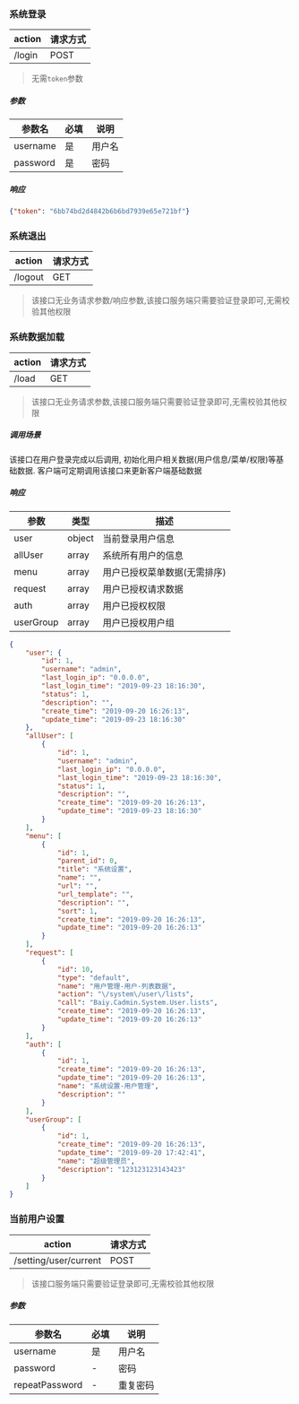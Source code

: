### 系统登录

| action | 请求方式 |
| --- | --- |
| /login | POST |

> 无需`token`参数
 
##### 参数

| 参数名 | 必填 | 说明 |
| --- | --- | --- |
| username | 是 |  用户名 | 
| password | 是 |  密码 | 

##### 响应

```json
{"token": "6bb74bd2d4842b6b6bd7939e65e721bf"}
```

### 系统退出

| action | 请求方式 |
| --- | --- |
| /logout | GET |

> 该接口无业务请求参数/响应参数,该接口服务端只需要验证登录即可,无需校验其他权限

### 系统数据加载

| action | 请求方式 |
| --- | --- |
| /load | GET |

> 该接口无业务请求参数,该接口服务端只需要验证登录即可,无需校验其他权限

##### 调用场景
该接口在用户登录完成以后调用, 初始化用户相关数据(用户信息/菜单/权限)等基础数据. 客户端可定期调用该接口来更新客户端基础数据

##### 响应

| 参数 | 类型|描述 |
| --- | --- | --- |
| user |object| 当前登录用户信息 |
| allUser| array | 系统所有用户的信息 |
| menu | array|用户已授权菜单数据(无需排序) |
| request| array | 用户已授权请求数据 |
| auth| array | 用户已授权权限 |
| userGroup| array | 用户已授权用户组 |

```json
{
    "user": {
        "id": 1,
        "username": "admin",
        "last_login_ip": "0.0.0.0",
        "last_login_time": "2019-09-23 18:16:30",
        "status": 1,
        "description": "",
        "create_time": "2019-09-20 16:26:13",
        "update_time": "2019-09-23 18:16:30"
    },
    "allUser": [
        {
            "id": 1,
            "username": "admin",
            "last_login_ip": "0.0.0.0",
            "last_login_time": "2019-09-23 18:16:30",
            "status": 1,
            "description": "",
            "create_time": "2019-09-20 16:26:13",
            "update_time": "2019-09-23 18:16:30"
        }
    ],
    "menu": [
        {
            "id": 1,
            "parent_id": 0,
            "title": "系统设置",
            "name": "",
            "url": "",
            "url_template": "",
            "description": "",
            "sort": 1,
            "create_time": "2019-09-20 16:26:13",
            "update_time": "2019-09-20 16:26:13"
        }
    ],
    "request": [
        {
            "id": 10,
            "type": "default",
            "name": "用户管理-用户-列表数据",
            "action": "\/system\/user\/lists",
            "call": "Baiy.Cadmin.System.User.lists",
            "create_time": "2019-09-20 16:26:13",
            "update_time": "2019-09-20 16:26:13"
        }
    ],
    "auth": [
        {
            "id": 1,
            "create_time": "2019-09-20 16:26:13",
            "update_time": "2019-09-20 16:26:13",
            "name": "系统设置-用户管理",
            "description": ""
        }
    ],
    "userGroup": [
        {
            "id": 1,
            "create_time": "2019-09-20 16:26:13",
            "update_time": "2019-09-20 17:42:41",
            "name": "超级管理员",
            "description": "123123123143423"
        }
    ]
}
```

### 当前用户设置

| action | 请求方式 |
| --- | --- |
| /setting/user/current | POST |

> 该接口服务端只需要验证登录即可,无需校验其他权限

##### 参数

| 参数名 | 必填 | 说明 |
| --- | --- | --- |
| username | 是 |  用户名 | 
| password | - |  密码 | 
| repeatPassword | - |  重复密码 |




